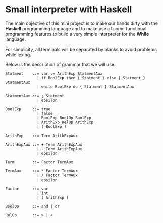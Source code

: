 # Small interpreter with **Haskell**

The main objective of this mini project is to make our hands dirty with the **Haskell** programming language and to make use of some functional programming features to build a very simple interpreter for the **While** language.

For simplicity, all terminals will be separated by blanks to avoid problems while lexing.

Below is the description of grammar that we will use.

```
Statment    ::= var := ArithExp StatmentAux
              | if BoolExp then { Statment } else { Statment } StatmentAux
              | while BoolExp do { Statment } StatmentAux

StatmentAux ::= ; Statment
              | epsilon

BoolExp     ::= true
              | false
              | BoolExp BoolOp BoolExp
              | ArithExp RelOp ArithExp
              | ( BoolExp )

ArithExp    ::= Term ArithExpAux

ArithExpAux ::= + Term ArithExpAux
              | - Term ArithExpAux
              | epsilon

Term        ::= Factor TermAux

TermAux     ::= * Factor TermAux
              | / Factor TermAux
              | epsilon

Factor      ::= var
              | int
              | ( ArithExp )

BoolOp      ::= and | or

RelOp       ::= > | <
```
